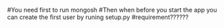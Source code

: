 #You need first to run mongosh
#Then when before you start the app you can create the first user by runing setup.py
#requirement??????